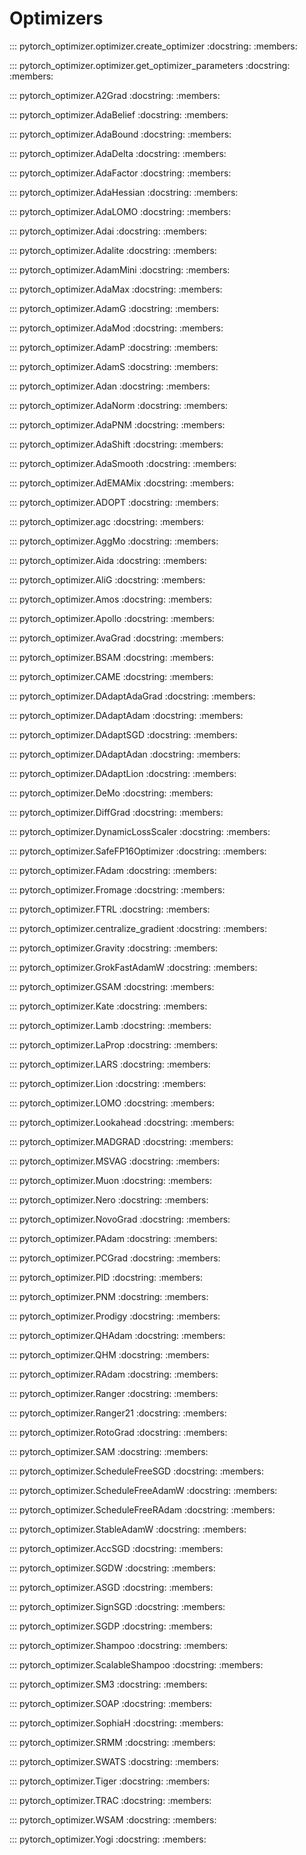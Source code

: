 # Optimizers

::: pytorch_optimizer.optimizer.create_optimizer
    :docstring:
    :members:

::: pytorch_optimizer.optimizer.get_optimizer_parameters
    :docstring:
    :members:

::: pytorch_optimizer.A2Grad
    :docstring:
    :members:

::: pytorch_optimizer.AdaBelief
    :docstring:
    :members:

::: pytorch_optimizer.AdaBound
    :docstring:
    :members:

::: pytorch_optimizer.AdaDelta
    :docstring:
    :members:

::: pytorch_optimizer.AdaFactor
    :docstring:
    :members:

::: pytorch_optimizer.AdaHessian
    :docstring:
    :members:

::: pytorch_optimizer.AdaLOMO
    :docstring:
    :members:

::: pytorch_optimizer.Adai
    :docstring:
    :members:

::: pytorch_optimizer.Adalite
    :docstring:
    :members:

::: pytorch_optimizer.AdamMini
    :docstring:
    :members:

::: pytorch_optimizer.AdaMax
    :docstring:
    :members:

::: pytorch_optimizer.AdamG
    :docstring:
    :members:

::: pytorch_optimizer.AdaMod
    :docstring:
    :members:

::: pytorch_optimizer.AdamP
    :docstring:
    :members:

::: pytorch_optimizer.AdamS
    :docstring:
    :members:

::: pytorch_optimizer.Adan
    :docstring:
    :members:

::: pytorch_optimizer.AdaNorm
    :docstring:
    :members:

::: pytorch_optimizer.AdaPNM
    :docstring:
    :members:

::: pytorch_optimizer.AdaShift
    :docstring:
    :members:

::: pytorch_optimizer.AdaSmooth
    :docstring:
    :members:

::: pytorch_optimizer.AdEMAMix
    :docstring:
    :members:

::: pytorch_optimizer.ADOPT
    :docstring:
    :members:

::: pytorch_optimizer.agc
    :docstring:
    :members:

::: pytorch_optimizer.AggMo
    :docstring:
    :members:

::: pytorch_optimizer.Aida
    :docstring:
    :members:

::: pytorch_optimizer.AliG
    :docstring:
    :members:

::: pytorch_optimizer.Amos
    :docstring:
    :members:

::: pytorch_optimizer.Apollo
    :docstring:
    :members:

::: pytorch_optimizer.AvaGrad
    :docstring:
    :members:

::: pytorch_optimizer.BSAM
    :docstring:
    :members:

::: pytorch_optimizer.CAME
    :docstring:
    :members:

::: pytorch_optimizer.DAdaptAdaGrad
    :docstring:
    :members:

::: pytorch_optimizer.DAdaptAdam
    :docstring:
    :members:

::: pytorch_optimizer.DAdaptSGD
    :docstring:
    :members:

::: pytorch_optimizer.DAdaptAdan
    :docstring:
    :members:

::: pytorch_optimizer.DAdaptLion
    :docstring:
    :members:

::: pytorch_optimizer.DeMo
    :docstring:
    :members:

::: pytorch_optimizer.DiffGrad
    :docstring:
    :members:

::: pytorch_optimizer.DynamicLossScaler
    :docstring:
    :members:

::: pytorch_optimizer.SafeFP16Optimizer
    :docstring:
    :members:

::: pytorch_optimizer.FAdam
    :docstring:
    :members:

::: pytorch_optimizer.Fromage
    :docstring:
    :members:

::: pytorch_optimizer.FTRL
    :docstring:
    :members:

::: pytorch_optimizer.centralize_gradient
    :docstring:
    :members:

::: pytorch_optimizer.Gravity
    :docstring:
    :members:

::: pytorch_optimizer.GrokFastAdamW
    :docstring:
    :members:

::: pytorch_optimizer.GSAM
    :docstring:
    :members:

::: pytorch_optimizer.Kate
    :docstring:
    :members:

::: pytorch_optimizer.Lamb
    :docstring:
    :members:

::: pytorch_optimizer.LaProp
    :docstring:
    :members:

::: pytorch_optimizer.LARS
    :docstring:
    :members:

::: pytorch_optimizer.Lion
    :docstring:
    :members:

::: pytorch_optimizer.LOMO
    :docstring:
    :members:

::: pytorch_optimizer.Lookahead
    :docstring:
    :members:

::: pytorch_optimizer.MADGRAD
    :docstring:
    :members:

::: pytorch_optimizer.MSVAG
    :docstring:
    :members:

::: pytorch_optimizer.Muon
    :docstring:
    :members:

::: pytorch_optimizer.Nero
    :docstring:
    :members:

::: pytorch_optimizer.NovoGrad
    :docstring:
    :members:

::: pytorch_optimizer.PAdam
    :docstring:
    :members:

::: pytorch_optimizer.PCGrad
    :docstring:
    :members:

::: pytorch_optimizer.PID
    :docstring:
    :members:

::: pytorch_optimizer.PNM
    :docstring:
    :members:

::: pytorch_optimizer.Prodigy
    :docstring:
    :members:

::: pytorch_optimizer.QHAdam
    :docstring:
    :members:

::: pytorch_optimizer.QHM
    :docstring:
    :members:

::: pytorch_optimizer.RAdam
    :docstring:
    :members:

::: pytorch_optimizer.Ranger
    :docstring:
    :members:

::: pytorch_optimizer.Ranger21
    :docstring:
    :members:

::: pytorch_optimizer.RotoGrad
    :docstring:
    :members:

::: pytorch_optimizer.SAM
    :docstring:
    :members:

::: pytorch_optimizer.ScheduleFreeSGD
    :docstring:
    :members:

::: pytorch_optimizer.ScheduleFreeAdamW
    :docstring:
    :members:

::: pytorch_optimizer.ScheduleFreeRAdam
    :docstring:
    :members:

::: pytorch_optimizer.StableAdamW
    :docstring:
    :members:

::: pytorch_optimizer.AccSGD
    :docstring:
    :members:

::: pytorch_optimizer.SGDW
    :docstring:
    :members:

::: pytorch_optimizer.ASGD
    :docstring:
    :members:

::: pytorch_optimizer.SignSGD
    :docstring:
    :members:

::: pytorch_optimizer.SGDP
    :docstring:
    :members:

::: pytorch_optimizer.Shampoo
    :docstring:
    :members:

::: pytorch_optimizer.ScalableShampoo
    :docstring:
    :members:

::: pytorch_optimizer.SM3
    :docstring:
    :members:

::: pytorch_optimizer.SOAP
    :docstring:
    :members:

::: pytorch_optimizer.SophiaH
    :docstring:
    :members:

::: pytorch_optimizer.SRMM
    :docstring:
    :members:

::: pytorch_optimizer.SWATS
    :docstring:
    :members:

::: pytorch_optimizer.Tiger
    :docstring:
    :members:

::: pytorch_optimizer.TRAC
    :docstring:
    :members:

::: pytorch_optimizer.WSAM
    :docstring:
    :members:

::: pytorch_optimizer.Yogi
    :docstring:
    :members:
